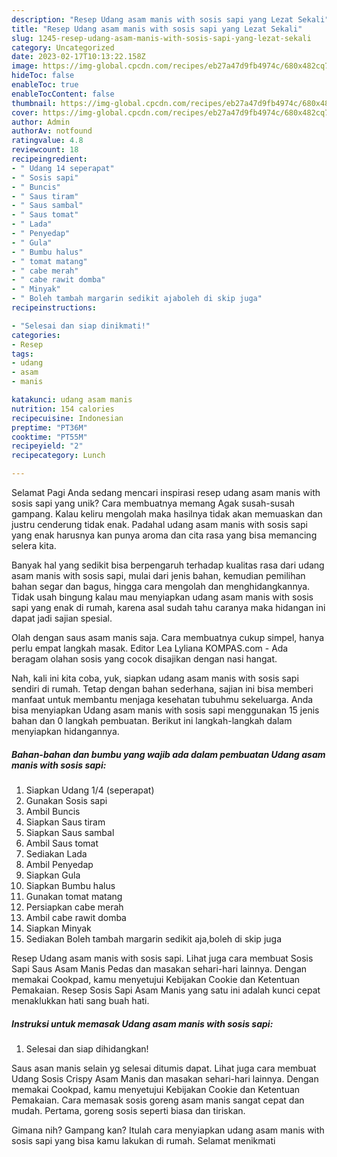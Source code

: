 ```yaml
---
description: "Resep Udang asam manis with sosis sapi yang Lezat Sekali"
title: "Resep Udang asam manis with sosis sapi yang Lezat Sekali"
slug: 1245-resep-udang-asam-manis-with-sosis-sapi-yang-lezat-sekali
category: Uncategorized
date: 2023-02-17T10:13:22.158Z
image: https://img-global.cpcdn.com/recipes/eb27a47d9fb4974c/680x482cq70/udang-asam-manis-with-sosis-sapi-foto-resep-utama.jpg
hideToc: false
enableToc: true
enableTocContent: false
thumbnail: https://img-global.cpcdn.com/recipes/eb27a47d9fb4974c/680x482cq70/udang-asam-manis-with-sosis-sapi-foto-resep-utama.jpg
cover: https://img-global.cpcdn.com/recipes/eb27a47d9fb4974c/680x482cq70/udang-asam-manis-with-sosis-sapi-foto-resep-utama.jpg
author: Admin
authorAv: notfound
ratingvalue: 4.8
reviewcount: 18
recipeingredient:
- " Udang 14 seperapat"
- " Sosis sapi"
- " Buncis"
- " Saus tiram"
- " Saus sambal"
- " Saus tomat"
- " Lada"
- " Penyedap"
- " Gula"
- " Bumbu halus"
- " tomat matang"
- " cabe merah"
- " cabe rawit domba"
- " Minyak"
- " Boleh tambah margarin sedikit ajaboleh di skip juga"
recipeinstructions:

- "Selesai dan siap dinikmati!"
categories:
- Resep
tags:
- udang
- asam
- manis

katakunci: udang asam manis 
nutrition: 154 calories
recipecuisine: Indonesian
preptime: "PT36M"
cooktime: "PT55M"
recipeyield: "2"
recipecategory: Lunch

---
```



Selamat Pagi Anda sedang mencari inspirasi resep udang asam manis with sosis sapi yang unik? Cara membuatnya memang Agak susah-susah gampang. Kalau keliru mengolah maka hasilnya tidak akan memuaskan dan justru cenderung tidak enak. Padahal udang asam manis with sosis sapi yang enak harusnya kan punya aroma dan cita rasa yang bisa memancing selera kita.


Banyak hal yang sedikit bisa berpengaruh terhadap kualitas rasa dari udang asam manis with sosis sapi, mulai dari jenis bahan, kemudian pemilihan bahan segar dan bagus, hingga cara mengolah dan menghidangkannya. Tidak usah bingung kalau mau menyiapkan udang asam manis with sosis sapi yang enak di rumah, karena asal sudah tahu caranya maka hidangan ini dapat jadi sajian spesial.

Olah dengan saus asam manis saja. Cara membuatnya cukup simpel, hanya perlu empat langkah masak. Editor Lea Lyliana KOMPAS.com - Ada beragam olahan sosis yang cocok disajikan dengan nasi hangat.


Nah, kali ini kita coba, yuk, siapkan udang asam manis with sosis sapi sendiri di rumah. Tetap dengan bahan sederhana, sajian ini bisa memberi manfaat untuk membantu menjaga kesehatan tubuhmu sekeluarga. Anda bisa menyiapkan Udang asam manis with sosis sapi menggunakan 15 jenis bahan dan 0 langkah pembuatan. Berikut ini langkah-langkah dalam menyiapkan hidangannya.

<!--inarticleads1-->

##### Bahan-bahan dan bumbu yang wajib ada dalam pembuatan Udang asam manis with sosis sapi:

1. Siapkan  Udang 1/4 (seperapat)
1. Gunakan  Sosis sapi
1. Ambil  Buncis
1. Siapkan  Saus tiram
1. Siapkan  Saus sambal
1. Ambil  Saus tomat
1. Sediakan  Lada
1. Ambil  Penyedap
1. Siapkan  Gula
1. Siapkan  Bumbu halus
1. Gunakan  tomat matang
1. Persiapkan  cabe merah
1. Ambil  cabe rawit domba
1. Siapkan  Minyak
1. Sediakan  Boleh tambah margarin sedikit aja,boleh di skip juga


Resep Udang asam manis with sosis sapi. Lihat juga cara membuat Sosis Sapi Saus Asam Manis Pedas dan masakan sehari-hari lainnya. Dengan memakai Cookpad, kamu menyetujui Kebijakan Cookie dan Ketentuan Pemakaian. Resep Sosis Sapi Asam Manis yang satu ini adalah kunci cepat menaklukkan hati sang buah hati. 

<!--inarticleads2-->

##### Instruksi untuk memasak Udang asam manis with sosis sapi:


1. Selesai dan siap dihidangkan!

Saus asan manis selain yg selesai ditumis dapat. Lihat juga cara membuat Udang Sosis Crispy Asam Manis dan masakan sehari-hari lainnya. Dengan memakai Cookpad, kamu menyetujui Kebijakan Cookie dan Ketentuan Pemakaian. Cara memasak sosis goreng asam manis sangat cepat dan mudah. Pertama, goreng sosis seperti biasa dan tiriskan. 

Gimana nih? Gampang kan? Itulah cara menyiapkan udang asam manis with sosis sapi yang bisa kamu lakukan di rumah. Selamat menikmati
